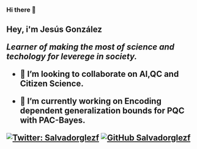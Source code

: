 ### Hi there 👋
<h2> Hey, i'm Jesús González
  
<p><em> Learner of making the most of science and techology for leverege in society.
</em></p>
 
- 👯 I’m looking to collaborate on AI,QC and Citizen Science. 
  
- 🔭 I’m currently working on Encoding dependent generalization bounds for PQC with PAC-Bayes.  
 
 [![Twitter: Salvadorglezf](https://img.shields.io/twitter/follow/Salvadorglezf?style=social)](https://twitter.com/Salvadorglezf)
 [![GitHub Salvadorglezf](https://img.shields.io/github/followers/Salvadorglezf?label=follow&style=social)](https://github.com/Salvadorglezf)
  
<!--
**Salvadorglezf/Salvadorglezf** is a ✨ _special_ ✨ repository because its `README.md` (this file) appears on your GitHub profile.

Here are some ideas to get you started:

- 🔭 I’m currently working on ...
- 🌱 I’m currently learning ...
- 👯 I’m looking to collaborate on ...
- 🤔 I’m looking for help with ...
- 💬 Ask me about ...
- 📫 How to reach me: ...
- 😄 Pronouns: ...
- ⚡ Fun fact: ...
-->
